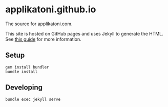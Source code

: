 # applikatoni.github.io

The source for applikatoni.com.

This site is hosted on GitHub pages and uses Jekyll to generate the HTML. See
[this guide](https://help.github.com/articles/using-jekyll-with-pages/) for more
information.

## Setup

```
gem install bundler
bundle install
```

## Developing

```
bundle exec jekyll serve
```
